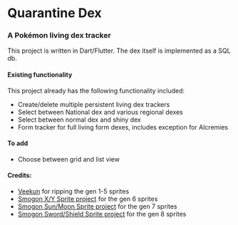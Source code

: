# Quarantine Dex

### A Pokémon living dex tracker

This project is written in Dart/Flutter.  The dex itself is implemented as a SQL db.

#### Existing functionality

This project already has the following functionality included:

- Create/delete multiple persistent living dex trackers
- Select between National dex and various regional dexes
- Select between normal dex and shiny dex
- Form tracker for full living form dexes, includes exception for Alcremies

#### To add

- Choose between grid and list view


#### Credits:

- [Veekun](https://veekun.com/dex/downloads) for ripping the gen 1-5 sprites
- [Smogon X/Y Sprite project](https://www.smogon.com/forums/threads/x-y-sprite-project.3486712/) for the gen 6 sprites
- [Smogon Sun/Moon Sprite project](https://www.smogon.com/forums/threads/sun-moon-sprite-project.3577711/) for the gen 7 sprites
- [Smogon Sword/Shield Sprite project](https://www.smogon.com/forums/threads/sword-shield-sprite-project.3647722/) for the gen 8 sprites
